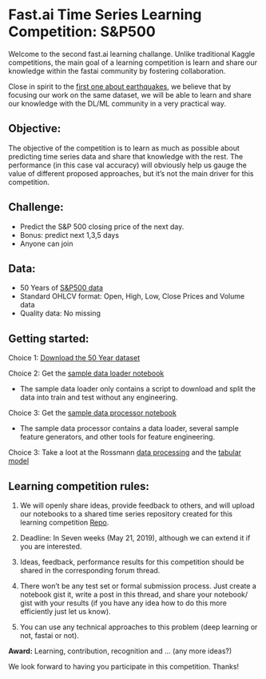 # Fast.ai Time Series Learning Competition: S&P500 

Welcome to the second fast.ai learning challange. Unlike traditional Kaggle competitions, 
the main goal of a learning competition is learn and share our knowledge within the fastai community by fostering collaboration.

Close in spirit to the [first one about earthquakes](https://forums.fast.ai/t/welcome-to-our-first-time-series-learning-competition-earthquakes/30951), 
we believe that by focusing our work on the same dataset, we will be able to learn and share our knowledge with the DL/ML community in a very practical way.   

## Objective: 

The objective of the competition is to learn as much as possible about predicting time series data and share that knowledge with the rest. 
The performance (in this case val accuracy) will obviously help us gauge the value of different proposed approaches, but it’s not the main driver for this competition.

## Challenge:

* Predict the S&P 500 closing price of the next day.
* Bonus: predict next 1,3,5 days
* Anyone can join

## Data: 
* 50 Years of [S&P500 data](https://github.com/marvin-hansen/SP-contest/tree/master/Data) 
* Standard OHLCV format:  Open, High, Low, Close Prices and Volume data 
* Quality data: No missing 

## Getting started: 
Choice 1: [Download the 50 Year dataset](https://github.com/marvin-hansen/SP-contest/tree/master/Data)  

Choice 2: Get the [sample data loader notebook](https://github.com/marvin-hansen/SP-contest/blob/master/SP500.ipynb)
   * The sample data loader only contains a script to download and split the data into train and test without any engineering.

Choice 3: Get the [sample data processor notebook](https://github.com/marvin-hansen/SP-contest/blob/master/SAMPLE_Data_Proc_V_0_7.ipynb) 
  * The sample data processor contains a data loader, several sample feature generators, and other tools for feature engineering. 

Choice 3: Take a loot at the Rossmann [data processing](https://nbviewer.jupyter.org/github/fastai/course-v3/blob/master/nbs/dl1/rossman_data_clean.ipynb) and the [tabular model](https://nbviewer.jupyter.org/github/fastai/course-v3/blob/master/nbs/dl1/lesson6-rossmann.ipynb)


## Learning competition rules:

1. We will openly share ideas, provide feedback to others, and will upload our notebooks to a shared time series repository created for this learning competition [Repo](https://github.com/marvin-hansen/SP-contest/tree/master/).

2. Deadline: In Seven weeks (May 21, 2019), although we can extend it if you are interested.

3. Ideas, feedback, performance results for this competition should be shared in the corresponding forum thread.

4. There won’t be any test set or formal submission process. Just create a notebook gist it, write a post in this thread, 
and share your notebook/ gist with your results (if you have any idea how to do this more efficiently just let us know).

5. You can use any technical approaches to this problem (deep learning or not, fastai or not).

**Award:**  Learning, contribution, recognition and ... (any more ideas?)  


We look forward to having you participate in this competition. Thanks!

